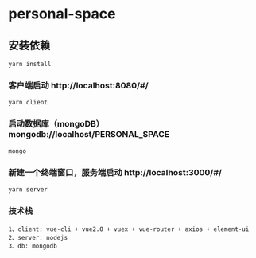 # personal-space

## 安装依赖
```
yarn install
```

### 客户端启动 http://localhost:8080/#/
```
yarn client
```

### 启动数据库（mongoDB）mongodb://localhost/PERSONAL_SPACE
```
mongo
```

### 新建一个终端窗口，服务端启动 http://localhost:3000/#/
```
yarn server
```

### 技术栈
```
1、client: vue-cli + vue2.0 + vuex + vue-router + axios + element-ui
2、server: nodejs
3、db: mongodb
```



